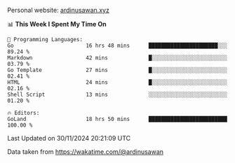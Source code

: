 Personal website: [ardinusawan.xyz](https://ardinusawan.xyz)

<!--START_SECTION:waka-->
📊 **This Week I Spent My Time On** 

```text
💬 Programming Languages: 
Go                       16 hrs 48 mins      ██████████████████████░░░   89.24 % 
Markdown                 42 mins             █░░░░░░░░░░░░░░░░░░░░░░░░   03.79 % 
Go Template              27 mins             █░░░░░░░░░░░░░░░░░░░░░░░░   02.41 % 
HTML                     24 mins             █░░░░░░░░░░░░░░░░░░░░░░░░   02.16 % 
Shell Script             13 mins             ░░░░░░░░░░░░░░░░░░░░░░░░░   01.20 % 

🔥 Editors: 
GoLand                   18 hrs 50 mins      █████████████████████████   100.00 % 
```


 Last Updated on 30/11/2024 20:21:09 UTC
<!--END_SECTION:waka-->
Data taken from https://wakatime.com/@ardinusawan

